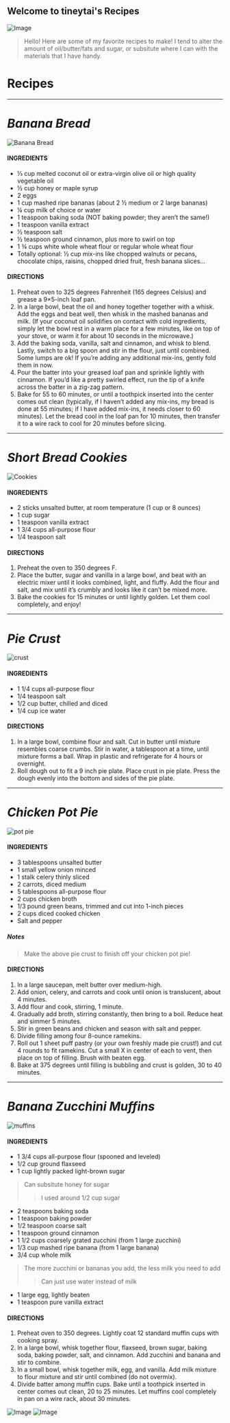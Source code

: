 ## Welcome to tineytai's Recipes

![Image](https://s-media-cache-ak0.pinimg.com/736x/48/bd/3f/48bd3f6e928d7cb4b8d499cb0f96b8a8--despicable-minions-funny-minion.jpg)

> Hello! Here are some of my favorite recipes to make! I tend to alter the amount of oil/butter/fats and sugar, or subsitute where I can with the materials that I have handy.


# Recipes

* * *

# _Banana Bread_
![Banana Bread](http://hiddenponies.com/wp-content/uploads/2016/08/5-banana-loaf-7-900x732.jpg)

#### INGREDIENTS
* ⅓ cup melted coconut oil or extra-virgin olive oil or high quality vegetable oil
* ½ cup honey or maple syrup
* 2 eggs
* 1 cup mashed ripe bananas (about 2 ½ medium or 2 large bananas)
* ¼ cup milk of choice or water
* 1 teaspoon baking soda (NOT baking powder; they aren’t the same!)
* 1 teaspoon vanilla extract
* ½ teaspoon salt
* ½ teaspoon ground cinnamon, plus more to swirl on top
* 1 ¾ cups white whole wheat flour or regular whole wheat flour
* Totally optional: ½ cup mix-ins like chopped walnuts or pecans, chocolate chips, raisins, chopped dried fruit, fresh banana slices…

#### DIRECTIONS
1. Preheat oven to 325 degrees Fahrenheit (165 degrees Celsius) and grease a 9×5-inch loaf pan.
2. In a large bowl, beat the oil and honey together together with a whisk. Add the eggs and beat well, then whisk in the mashed bananas and milk. (If your coconut oil solidifies on contact with cold ingredients, simply let the bowl rest in a warm place for a few minutes, like on top of your stove, or warm it for about 10 seconds in the microwave.)
3. Add the baking soda, vanilla, salt and cinnamon, and whisk to blend. Lastly, switch to a big spoon and stir in the flour, just until combined. Some lumps are ok! If you’re adding any additional mix-ins, gently fold them in now.
4. Pour the batter into your greased loaf pan and sprinkle lightly with cinnamon. If you’d like a pretty swirled effect, run the tip of a knife across the batter in a zig-zag pattern.
5. Bake for 55 to 60 minutes, or until a toothpick inserted into the center comes out clean (typically, if I haven’t added any mix-ins, my bread is done at 55 minutes; if I have added mix-ins, it needs closer to 60 minutes). Let the bread cool in the loaf pan for 10 minutes, then transfer it to a wire rack to cool for 20 minutes before slicing.

* * *

# _Short Bread Cookies_
![Cookies](https://imagesvc.timeincapp.com/v3/mm/image?url=https%3A%2F%2Fcdn-image.foodandwine.com%2Fsites%2Fdefault%2Ffiles%2Fstyles%2Fmedium_2x%2Fpublic%2F2012-r-xl-lemon-shortbread-cookies.jpg%3Fitok%3DA0k-AmtD&w=700&q=85)

#### INGREDIENTS
* 2 sticks unsalted butter, at room temperature (1 cup or 8 ounces)
* 1 cup sugar
* 1 teaspoon vanilla extract
* 1 3/4 cups all-purpose flour
* 1/4 teaspoon salt

#### DIRECTIONS
1. Preheat the oven to 350 degrees F.
2. Place the butter, sugar and vanilla in a large bowl, and beat with an electric mixer until it looks combined, light, and fluffy. Add the flour and salt, and mix until it’s crumbly and looks like it can’t be mixed more.  
3. Bake the cookies for 15 minutes or until lightly golden. Let them cool completely, and enjoy!

* * *

# _Pie Crust_
![crust](https://images-gmi-pmc.edge-generalmills.com/2baa8b57-d500-4a7f-8eeb-26634931a8fa.jpg)

#### INGREDIENTS
* 1 1/4 cups all-purpose flour
* 1/4 teaspoon salt
* 1/2 cup butter, chilled and diced
* 1/4 cup ice water

#### DIRECTIONS
1. In a large bowl, combine flour and salt. Cut in butter until mixture resembles coarse crumbs. Stir in water, a tablespoon at a time, until mixture forms a ball. Wrap in plastic and refrigerate for 4 hours or overnight.
2. Roll dough out to fit a 9 inch pie plate. Place crust in pie plate. Press the dough evenly into the bottom and sides of the pie plate.

* * *

# _Chicken Pot Pie_
![pot pie](https://encrypted-tbn0.gstatic.com/images?q=tbn:ANd9GcT3OJ1BN3X76AwCqMN4zep4-z58KInms_C9uYn24D4Sr0_9dHtk)

#### INGREDIENTS
* 3 tablespoons unsalted butter
* 1 small yellow onion minced
* 1 stalk celery thinly sliced
* 2 carrots, diced medium
* 5 tablespoons all-purpose flour
* 2 cups chicken broth
* 1/3 pound green beans, trimmed and cut into 1-inch pieces
* 2 cups diced cooked chicken
* Salt and pepper

##### Notes
> Make the above pie crust to finish off your chicken pot pie!

#### DIRECTIONS
1. In a large saucepan, melt butter over medium-high. 
2. Add onion, celery, and carrots and cook until onion is translucent, about 4 minutes. 
3. Add flour and cook, stirring, 1 minute. 
4. Gradually add broth, stirring constantly, then bring to a boil. Reduce heat and simmer 5 minutes. 
5. Stir in green beans and chicken and season with salt and pepper.
6. Divide filling among four 8-ounce ramekins. 
7. Roll out 1 sheet puff pastry (or your own freshly made pie crust!) and cut 4 rounds to fit ramekins. Cut a small X in center of each to vent, then place on top of filling. Brush with beaten egg. 
8. Bake at 375 degrees until filling is bubbling and crust is golden, 30 to 40 minutes.

***

# _Banana Zucchini Muffins_
![muffins](https://encrypted-tbn0.gstatic.com/images?q=tbn:ANd9GcT4cBcCbsmtl9qYE9otADkwjQuHZtvVEWEfnGxaB0OuKbIwMbQI)

#### INGREDIENTS
* 1 3/4 cups all-purpose flour (spooned and leveled)
* 1/2 cup ground flaxseed
* 1 cup lightly packed light-brown sugar
> Can subsitute honey for sugar
> > I used around 1/2 cup sugar
* 2 teaspoons baking soda
* 1 teaspoon baking powder
* 1/2 teaspoon coarse salt
* 1 teaspoon ground cinnamon
* 1 1/2 cups coarsely grated zucchini (from 1 large zucchini)
* 1/3 cup mashed ripe banana (from 1 large banana)
* 3/4 cup whole milk
> The more zucchini or bananas you add, the less milk you need to add
> > Can just use water instead of milk
* 1 large egg, lightly beaten
* 1 teaspoon pure vanilla extract


#### DIRECTIONS
1. Preheat oven to 350 degrees. Lightly coat 12 standard muffin cups with cooking spray. 
2. In a large bowl, whisk together flour, flaxseed, brown sugar, baking soda, baking powder, salt, and cinnamon. Add zucchini and banana and stir to combine. 
3. In a small bowl, whisk together milk, egg, and vanilla. Add milk mixture to flour mixture and stir until combined (do not overmix).
4. Divide batter among muffin cups. Bake until a toothpick inserted in center comes out clean, 20 to 25 minutes. Let muffins cool completely in pan on a wire rack, about 30 minutes.

![Image](https://encrypted-tbn0.gstatic.com/images?q=tbn:ANd9GcQtsMw9bT31moTaon7Ud0-0P_x54hkSkdbKxNAYM6QkcHHh0eOO)
![Image](http://asiaoptions.org/wp-content/uploads/2015/07/taiwansmaller.jpg)
